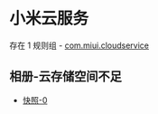 # 小米云服务

存在 1 规则组 - [com.miui.cloudservice](/src/apps/com.miui.cloudservice.ts)

## 相册-云存储空间不足

- [快照-0](https://gkd-kit.songe.li/import/12847374)
